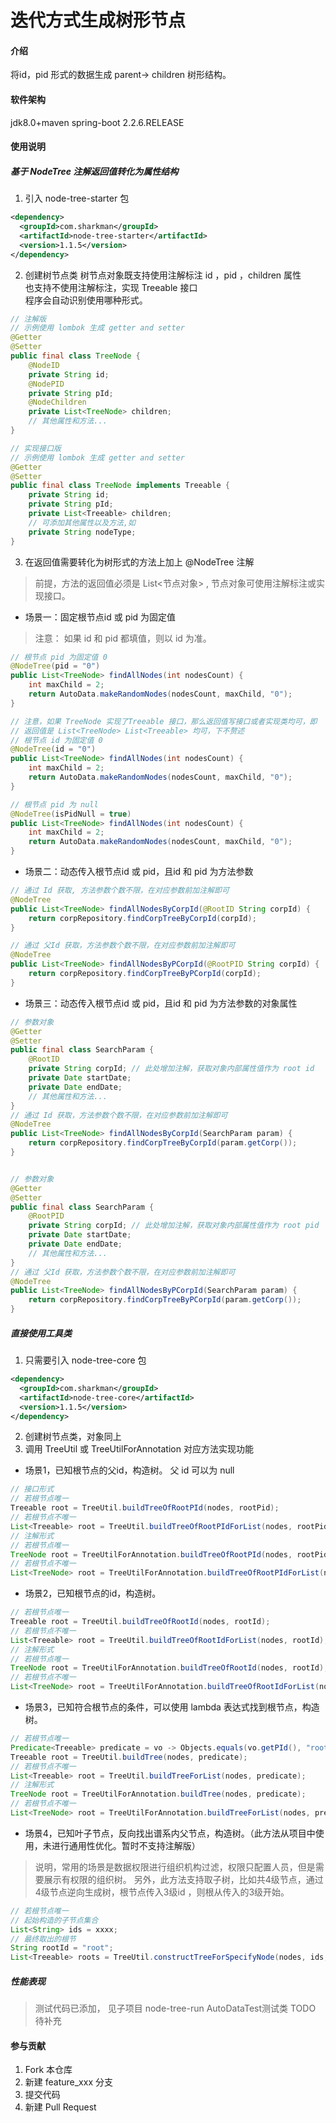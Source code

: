 # 迭代方式生成树形节点

#### 介绍
将id，pid 形式的数据生成 parent-> children 树形结构。

#### 软件架构
jdk8.0+maven
spring-boot 2.2.6.RELEASE

#### 使用说明
##### 基于 NodeTree 注解返回值转化为属性结构
1. 引入 node-tree-starter 包
  ```xml
  <dependency>
    <groupId>com.sharkman</groupId>
    <artifactId>node-tree-starter</artifactId>
    <version>1.1.5</version>
  </dependency>
  ```

2. 创建树节点类
  树节点对象既支持使用注解标注 id ，pid ，children 属性  
  也支持不使用注解标注，实现 Treeable 接口  
  程序会自动识别使用哪种形式。

  ```java
  // 注解版
  // 示例使用 lombok 生成 getter and setter
  @Getter
  @Setter
  public final class TreeNode {
      @NodeID
      private String id;
      @NodePID
      private String pId;
      @NodeChildren
      private List<TreeNode> children;
      // 其他属性和方法...
  }

  // 实现接口版
  // 示例使用 lombok 生成 getter and setter
  @Getter
  @Setter
  public final class TreeNode implements Treeable {
      private String id;
      private String pId;
      private List<Treeable> children;
      // 可添加其他属性以及方法,如
      private String nodeType;
  }
  
  ```
3. 在返回值需要转化为树形式的方法上加上 @NodeTree 注解
> 前提，方法的返回值必须是 List<节点对象> , 节点对象可使用注解标注或实现接口。
  - 场景一：固定根节点id 或 pid 为固定值
  > 注意： 如果 id 和 pid 都填值，则以 id 为准。
  ```java
  // 根节点 pid 为固定值 0 
  @NodeTree(pid = "0")
  public List<TreeNode> findAllNodes(int nodesCount) {
      int maxChild = 2;
      return AutoData.makeRandomNodes(nodesCount, maxChild, "0");
  }
  
  // 注意，如果 TreeNode 实现了Treeable 接口，那么返回值写接口或者实现类均可，即
  // 返回值是 List<TreeNode> List<Treeable> 均可，下不赘述 
  // 根节点 id 为固定值 0
  @NodeTree(id = "0")
  public List<TreeNode> findAllNodes(int nodesCount) {
      int maxChild = 2;
      return AutoData.makeRandomNodes(nodesCount, maxChild, "0");
  }
  
  // 根节点 pid 为 null 
  @NodeTree(isPidNull = true)
  public List<TreeNode> findAllNodes(int nodesCount) {
      int maxChild = 2;
      return AutoData.makeRandomNodes(nodesCount, maxChild, "0");
  }
  ```
  
  - 场景二：动态传入根节点id 或 pid，且id 和 pid 为方法参数
  ```java
  // 通过 Id 获取, 方法参数个数不限，在对应参数前加注解即可
  @NodeTree
  public List<TreeNode> findAllNodesByCorpId(@RootID String corpId) {
      return corpRepository.findCorpTreeByCorpId(corpId);
  }
  
  // 通过 父Id 获取，方法参数个数不限，在对应参数前加注解即可
  @NodeTree
  public List<TreeNode> findAllNodesByPCorpId(@RootPID String corpId) {
      return corpRepository.findCorpTreeByPCorpId(corpId);
  }
  ```
  - 场景三：动态传入根节点id 或 pid，且id 和 pid 为方法参数的对象属性
  
  
  ```java
  // 参数对象
  @Getter
  @Setter
  public final class SearchParam {
      @RootID 
      private String corpId; // 此处增加注解，获取对象内部属性值作为 root id
      private Date startDate;
      private Date endDate;
      // 其他属性和方法...
  }
  // 通过 Id 获取，方法参数个数不限，在对应参数前加注解即可
  @NodeTree
  public List<TreeNode> findAllNodesByCorpId(SearchParam param) {
      return corpRepository.findCorpTreeByCorpId(param.getCorp());
  }
  
  
  // 参数对象
  @Getter
  @Setter
  public final class SearchParam {
      @RootPID 
      private String corpId; // 此处增加注解，获取对象内部属性值作为 root pid
      private Date startDate;
      private Date endDate;
      // 其他属性和方法...
  }
  // 通过 父Id 获取，方法参数个数不限，在对应参数前加注解即可
  @NodeTree
  public List<TreeNode> findAllNodesByPCorpId(SearchParam param) {
      return corpRepository.findCorpTreeByPCorpId(param.getCorp());
  }
  ```
##### 直接使用工具类
1. 只需要引入 node-tree-core 包
  ```xml
  <dependency>
    <groupId>com.sharkman</groupId>
    <artifactId>node-tree-core</artifactId>
    <version>1.1.5</version>
  </dependency>
  ```
2. 创建树节点类，对象同上
3. 调用 TreeUtil 或 TreeUtilForAnnotation 对应方法实现功能
  - 场景1，已知根节点的父id，构造树。 父 id 可以为 null
  ```java
  // 接口形式
  // 若根节点唯一 
  Treeable root = TreeUtil.buildTreeOfRootPId(nodes, rootPid);
  // 若根节点不唯一
  List<Treeable> root = TreeUtil.buildTreeOfRootPIdForList(nodes, rootPid);
  // 注解形式
  // 若根节点唯一 
  TreeNode root = TreeUtilForAnnotation.buildTreeOfRootPId(nodes, rootPid);
  // 若根节点不唯一
  List<TreeNode> root = TreeUtilForAnnotation.buildTreeOfRootPIdForList(nodes, rootPid);
  ```
  - 场景2，已知根节点的id，构造树。
  ```java
  // 若根节点唯一 
  Treeable root = TreeUtil.buildTreeOfRootId(nodes, rootId);
  // 若根节点不唯一
  List<Treeable> root = TreeUtil.buildTreeOfRootIdForList(nodes, rootId);
  // 注解形式
  // 若根节点唯一 
  TreeNode root = TreeUtilForAnnotation.buildTreeOfRootId(nodes, rootId);
  // 若根节点不唯一
  List<TreeNode> root = TreeUtilForAnnotation.buildTreeOfRootIdForList(nodes, rootId);
  ```
  - 场景3，已知符合根节点的条件，可以使用 lambda 表达式找到根节点，构造树。
  ```java
  // 若根节点唯一 
  Predicate<Treeable> predicate = vo -> Objects.equals(vo.getPId(), "root") && OrganEnum.isCorp(vo.getNodeType());
  Treeable root = TreeUtil.buildTree(nodes, predicate);
  // 若根节点不唯一
  List<Treeable> root = TreeUtil.buildTreeForList(nodes, predicate);
  // 注解形式
  TreeNode root = TreeUtilForAnnotation.buildTree(nodes, predicate);
  // 若根节点不唯一
  List<TreeNode> root = TreeUtilForAnnotation.buildTreeForList(nodes, predicate);
  ```
  - 场景4，已知叶子节点，反向找出谱系内父节点，构造树。（此方法从项目中使用，未进行通用性优化。暂时不支持注解版）
  
  > 说明，常用的场景是数据权限进行组织机构过滤，权限只配置人员，但是需要展示有权限的组织树。
  > 另外，此方法支持取子树，比如共4级节点，通过4级节点逆向生成树，根节点传入3级id ，则根从传入的3级开始。
   
  ```java
  // 若根节点唯一 
  // 起始构造的子节点集合
  List<String> ids = xxxx;
  // 最终取出的根节
  String rootId = "root";
  List<Treeable> roots = TreeUtil.constructTreeForSpecifyNode(nodes, ids, rootId);
  ```

##### 性能表现
> 测试代码已添加， 见子项目 node-tree-run AutoDataTest测试类
TODO 待补充
#### 参与贡献
1.  Fork 本仓库
2.  新建 feature_xxx 分支
3.  提交代码
4.  新建 Pull Request